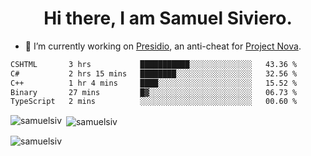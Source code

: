 <h1 align="center">Hi there, I am Samuel Siviero.</h1>

- 🔭 I’m currently working on [Presidio](https://presidio.ac), an anti-cheat for [Project Nova](https://discord.gg/novafn).

<!--START_SECTION:waka-->

```txt
CSHTML       3 hrs           ███████████░░░░░░░░░░░░░░   43.36 %
C#           2 hrs 15 mins   ████████░░░░░░░░░░░░░░░░░   32.56 %
C++          1 hr 4 mins     ████░░░░░░░░░░░░░░░░░░░░░   15.52 %
Binary       27 mins         █▓░░░░░░░░░░░░░░░░░░░░░░░   06.73 %
TypeScript   2 mins          ░░░░░░░░░░░░░░░░░░░░░░░░░   00.60 %
```

<!--END_SECTION:waka-->

<p><img align="left" src="https://github-readme-stats.vercel.app/api/top-langs?username=samuelsiv&show_icons=true&locale=en&layout=compact&theme=radical" alt="samuelsiv" /></p>

<p>&nbsp;<img align="center" src="https://github-readme-stats.vercel.app/api?username=samuelsiv&show_icons=true&locale=en&theme=radical" alt="samuelsiv" /></p>
<p align="left"> <img src="https://komarev.com/ghpvc/?username=samuelsiv&label=Profile%20views&color=0e75b6&style=flat" alt="samuelsiv" /> </p>
